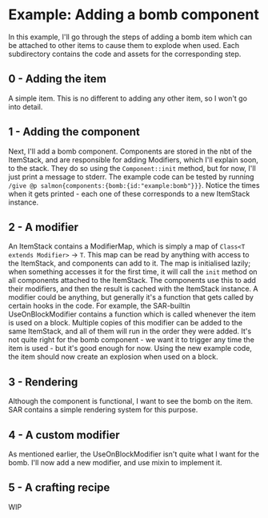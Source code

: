 # Example: Adding a bomb component
In this example, I'll go through the steps of adding a bomb item which can be attached to other items to cause them to explode when used. Each subdirectory contains the code and assets for the corresponding step.

## 0 - Adding the item
A simple item. This is no different to adding any other item, so I won't go into detail.

## 1 - Adding the component
Next, I'll add a bomb component. Components are stored in the nbt of the ItemStack, and are responsible for adding Modifiers, which I'll explain soon, to the stack. They do so using the `Component::init` method, but for now, I'll just print a message to stderr. The example code can be tested by running `/give @p salmon{components:{bomb:{id:"example:bomb"}}}`. Notice the times when it gets printed - each one of these corresponds to a new ItemStack instance.

## 2 - A modifier
An ItemStack contains a ModifierMap, which is simply a map of `Class<T extends Modifier>` -> `T`. This map can be read by anything with access to the ItemStack, and components can add to it. The map is initialised lazily; when something accesses it for the first time, it will call the `init` method on all components attached to the ItemStack. The components use this to add their modifiers, and then the result is cached with the ItemStack instance. A modifier could be anything, but generally it's a function that gets called by certain hooks in the code. For example, the SAR-builtin UseOnBlockModifier contains a function which is called whenever the item is used on a block. Multiple copies of this modifier can be added to the same ItemStack, and all of them will run in the order they were added. It's not quite right for the bomb component - we want it to trigger any time the item is used - but it's good enough for now. Using the new example code, the item should now create an explosion when used on a block.

## 3 - Rendering
Although the component is functional, I want to see the bomb on the item. SAR contains a simple rendering system for this purpose.

## 4 - A custom modifier
As mentioned earlier, the UseOnBlockModifier isn't quite what I want for the bomb. I'll now add a new modifier, and use mixin to implement it.

## 5 - A crafting recipe
WIP

